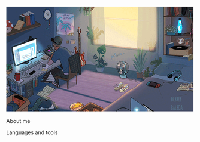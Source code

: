 [![Header](https://github.com/Asif-jun/Asif-jun/blob/main/assets/452af39e8f2977f5b5b4e3d10c5475cb.gif)]()

About me

Languages and tools

